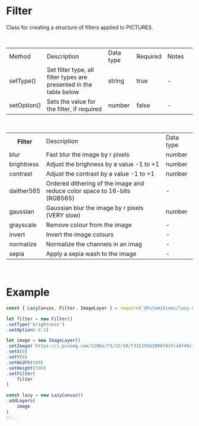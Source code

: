 # Filter

Class for creating a structure of filters applied to PICTURES.

<br>

<table>
    <tr>
        <td>Method</td>
        <td>Description</td>
        <td>Data type</td>
        <td>Required</td>
        <td>Notes<td>
    </tr>
    <tr>
        <td>setType()</td>
        <td>Set filter type, all filter types are presented in the table below</td>
        <td>string</td>
        <td>true</td>
        <td>-</td>
    </tr>
    <tr>
        <td>setOption()</td>
        <td>Sets the value for the filter, if required</td>
        <td>number</td>
        <td>false</td>
        <td>-</td>
    </tr>
</table>

<br>

<table>
    <tr>
        <th>Filter</th>
        <td>Description</td>
        <td>Data type</td>
    </tr>
    <tr>
        <td>blur</td>
        <td>Fast blur the image by r pixels</td>
        <td>number</td>
    </tr>
    <tr>
        <td>brightness</td>
        <td>Adjust the brighness by a value -1 to +1</td>
        <td>number</td>
    </tr>
    <tr>
        <td>contrast</td>
        <td>Adjust the contrast by a value -1 to +1</td>
        <td>number</td>
    </tr>
    <tr>
        <td>daither565</td>
        <td>Ordered dithering of the image and reduce color space to 16-bits (RGB565)</td>
        <td>-</td>
    </tr>
    <tr>
        <td>gaussian</td>
        <td>Gaussian blur the image by r pixels (VERY slow)</td>
        <td>number</td>
    </tr>
    <tr>
        <td>grayscale</td>
        <td>Remove colour from the image</td>
        <td>-</td>
    </tr>
    <tr>
        <td>invert</td>
        <td>Invert the image colours</td>
        <td>-</td>
    </tr>
    <tr>
        <td>normalize</td>
        <td>Normalize the channels in an imag</td>
        <td>-</td>
    </tr>
    <tr>
        <td>sepia</td>
        <td>Apply a sepia wash to the image</td>
        <td>-</td>
    </tr>
</table>

<br>

# Example

```js
const { LazyCanvas, Filter, ImageLayer } = require('@hitomihiumi/lazy-canvas')

let filter = new Filter()
.setType('brightness')
.setOption(-0.1)

let image = new ImageLayer()
.setImage('https://i.pinimg.com/1200x/f3/32/19/f332192b2090f437ca9f49c1002287b6.jpg')
.setX(0)
.setY(0)
.setWidth(500)
.setHeight(500)
.setFilter(
    filter
)

const lazy = new LazyCanvas()
.addLayers(
    image
)
//...
```